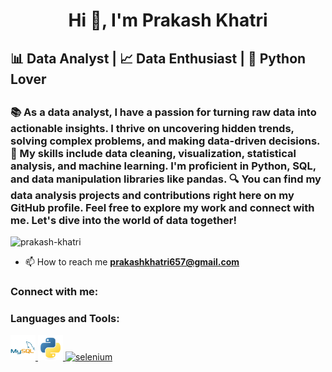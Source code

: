 <h1 align="center">Hi 👋, I'm Prakash Khatri</h1>
<h2 align="left">📊 Data Analyst | 📈 Data Enthusiast | 🐍 Python Lover <h2>
<h3>📚 As a data analyst, I have a passion for turning raw data into actionable insights. I thrive on uncovering hidden trends, solving complex problems, and making data-driven decisions. 🔬 My skills include data cleaning, visualization, statistical analysis, and machine learning. I'm proficient in Python, SQL, and data manipulation libraries like pandas. 🔍 You can find my data analysis projects and contributions right here on my GitHub profile. Feel free to explore my work and connect with me. Let's dive into the world of data together!</h3>

<p align="left"> <img src="https://komarev.com/ghpvc/?username=prakash-khatri&label=Profile%20views&color=ff0000&style=flat-square" alt="prakash-khatri" /> </p>

- 📫 How to reach me **prakashkhatri657@gmail.com**

<h3 align="left">Connect with me:</h3>
<p align="left">
</p>

<h3 align="left">Languages and Tools:</h3>
<p align="left"> <a href="https://www.mysql.com/" target="_blank" rel="noreferrer"> <img src="https://raw.githubusercontent.com/devicons/devicon/master/icons/mysql/mysql-original-wordmark.svg" alt="mysql" width="40" height="40"/> </a> <a href="https://www.python.org" target="_blank" rel="noreferrer"> <img src="https://raw.githubusercontent.com/devicons/devicon/master/icons/python/python-original.svg" alt="python" width="40" height="40"/> </a> <a href="https://www.selenium.dev" target="_blank" rel="noreferrer"> <img src="https://raw.githubusercontent.com/detain/svg-logos/780f25886640cef088af994181646db2f6b1a3f8/svg/selenium-logo.svg" alt="selenium" width="40" height="40"/> </a> </p>
